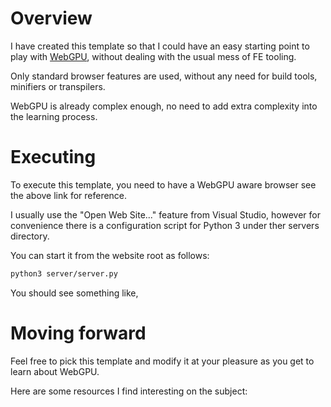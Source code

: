 # Overview

I have created this template so that I could have an easy starting point to play with [WebGPU](https://webgpu.io), without dealing with the usual mess of FE tooling.

Only standard browser features are used, without any need for build tools, minifiers or transpilers.

WebGPU is already complex enough, no need to add extra complexity into the learning process.

# Executing

To execute this template, you need to have a WebGPU aware browser see the above link for reference.

I usually use the "Open Web Site..." feature from Visual Studio, however for convenience there is a configuration script for Python 3 under ther servers directory.

You can start it from the website root as follows:

```sh
python3 server/server.py
```

You should see something like,


# Moving forward

Feel free to pick this template and modify it at your pleasure as you get to learn about WebGPU.

Here are some resources I find interesting on the subject:

